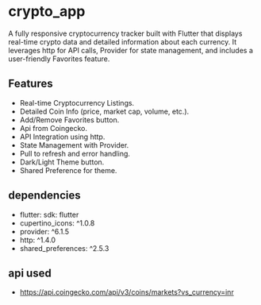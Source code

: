 # crypto_app

A fully responsive cryptocurrency tracker built with Flutter that displays real-time crypto data and detailed information about each currency. It leverages http for API calls, Provider for state management, and includes a user-friendly Favorites feature.

## Features
- Real-time Cryptocurrency Listings.
- Detailed Coin Info (price, market cap, volume, etc.).
- Add/Remove Favorites button.
- Api from Coingecko.
- API Integration using http.
- State Management with Provider.
- Pull to refresh and error handling.
- Dark/Light Theme button.
- Shared Preference for theme.

## dependencies
-  flutter:
    sdk: flutter
- cupertino_icons: ^1.0.8
- provider: ^6.1.5
- http: ^1.4.0
- shared_preferences: ^2.5.3

## api used
- https://api.coingecko.com/api/v3/coins/markets?vs_currency=inr

  
